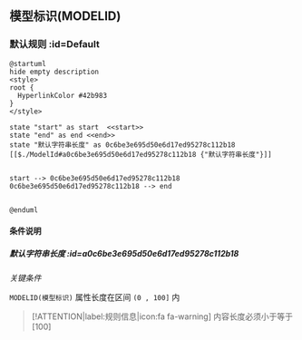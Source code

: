 ## 模型标识(MODELID) <!-- {docsify-ignore-all} -->

   

### 默认规则 :id=Default

```plantuml
@startuml
hide empty description
<style>
root {
  HyperlinkColor #42b983
}
</style>

state "start" as start  <<start>>
state "end" as end <<end>>
state "默认字符串长度" as 0c6be3e695d50e6d17ed95278c112b18 [[$./ModelId#a0c6be3e695d50e6d17ed95278c112b18 {"默认字符串长度"}]]


start --> 0c6be3e695d50e6d17ed95278c112b18 
0c6be3e695d50e6d17ed95278c112b18 --> end 


@enduml
```

#### 条件说明

##### 默认字符串长度 :id=a0c6be3e695d50e6d17ed95278c112b18


*关键条件*


`MODELID(模型标识)` 属性长度在区间 `(0 , 100]` 内

> [!ATTENTION|label:规则信息|icon:fa fa-warning]
> 内容长度必须小于等于[100]







